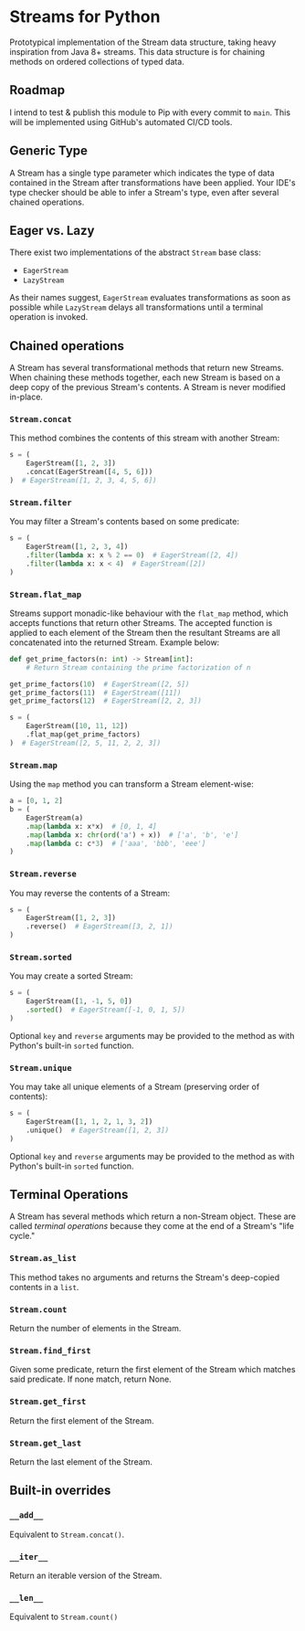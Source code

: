 # Streams for Python

Prototypical implementation of the Stream data structure, taking heavy inspiration from Java 8+ streams. This data structure is for chaining methods on ordered collections of typed data.

## Roadmap

I intend to test & publish this module to Pip with every commit to `main`. This will be implemented using GitHub's automated CI/CD tools.

## Generic Type

A Stream has a single type parameter which indicates the type of data contained in the Stream after transformations have been applied. Your IDE's type checker should be able to infer a Stream's type, even after several chained operations.

## Eager vs. Lazy

There exist two implementations of the abstract `Stream` base class:

* `EagerStream`
* `LazyStream`

As their names suggest, `EagerStream` evaluates transformations as soon as possible while `LazyStream` delays all transformations until a terminal operation is invoked.

## Chained operations

A Stream has several transformational methods that return new Streams. When chaining these methods together, each new Stream is based on a deep copy of the previous Stream's contents. A Stream is never modified in-place.

### `Stream.concat`

This method combines the contents of this stream with another Stream:

```python
s = (
    EagerStream([1, 2, 3])
    .concat(EagerStream([4, 5, 6]))
)  # EagerStream([1, 2, 3, 4, 5, 6])
```

### `Stream.filter`

You may filter a Stream's contents based on some predicate:

```python
s = (
    EagerStream([1, 2, 3, 4])
    .filter(lambda x: x % 2 == 0)  # EagerStream([2, 4])
    .filter(lambda x: x < 4)  # EagerStream([2])
)
```

### `Stream.flat_map`

Streams support monadic-like behaviour with the `flat_map` method, which accepts functions that return other Streams. The accepted function is applied to each element of the Stream then the resultant Streams are all concatenated into the returned Stream. Example below:

```python
def get_prime_factors(n: int) -> Stream[int]:
    # Return Stream containing the prime factorization of n

get_prime_factors(10)  # EagerStream([2, 5])
get_prime_factors(11)  # EagerStream([11])
get_prime_factors(12)  # EagerStream([2, 2, 3])

s = (
    EagerStream([10, 11, 12])
    .flat_map(get_prime_factors)
)  # EagerStream([2, 5, 11, 2, 2, 3])

```

### `Stream.map`

Using the `map` method you can transform a Stream element-wise:

```python
a = [0, 1, 2]
b = (
    EagerStream(a)
    .map(lambda x: x*x)  # [0, 1, 4]
    .map(lambda x: chr(ord('a') + x))  # ['a', 'b', 'e']
    .map(lambda c: c*3)  # ['aaa', 'bbb', 'eee']
)
```

### `Stream.reverse`

You may reverse the contents of a Stream:

```python
s = (
    EagerStream([1, 2, 3])
    .reverse()  # EagerStream([3, 2, 1])
)
```

### `Stream.sorted`

You may create a sorted Stream:

```python
s = (
    EagerStream([1, -1, 5, 0])
    .sorted()  # EagerStream([-1, 0, 1, 5])
)
```

Optional `key` and `reverse` arguments may be provided to the method as with Python's built-in `sorted` function.

### `Stream.unique`

You may take all unique elements of a Stream (preserving order of contents):

```python
s = (
    EagerStream([1, 1, 2, 1, 3, 2])
    .unique()  # EagerStream([1, 2, 3])
)
```

Optional `key` and `reverse` arguments may be provided to the method as with Python's built-in `sorted` function.

## Terminal Operations

A Stream has several methods which return a non-Stream object. These are called *terminal operations* because they come at the end of a Stream's "life cycle."

### `Stream.as_list`

This method takes no arguments and returns the Stream's deep-copied contents in a `list`.

### `Stream.count`

Return the number of elements in the Stream.

### `Stream.find_first`

Given some predicate, return the first element of the Stream which matches said predicate. If none match, return None.

### `Stream.get_first`

Return the first element of the Stream.

### `Stream.get_last`

Return the last element of the Stream.

## Built-in overrides

### `__add__`

Equivalent to `Stream.concat()`.

### `__iter__`

Return an iterable version of the Stream.

### `__len__`

Equivalent to `Stream.count()`